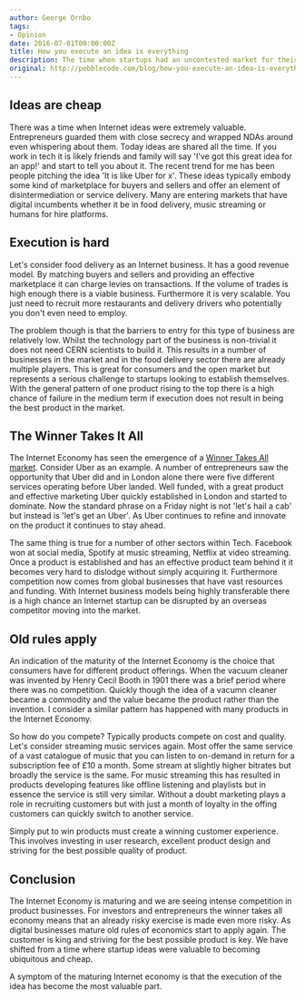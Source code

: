 ```yaml
---
author: George Ornbo
tags:
- Opinion
date: 2016-07-01T00:00:00Z
title: How you execute an idea is everything
description: The time when startups had an uncontested market for their idea is mostly over. In the winner takes all economy how you execute your idea is everything.
original: http://pebblecode.com/blog/how-you-execute-an-idea-is-everything/
---
```


## Ideas are cheap

There was a time when Internet ideas were extremely valuable. Entrepreneurs guarded them with close secrecy and wrapped NDAs around even whispering about them. Today ideas are shared all the time. If you work in tech it is likely friends and family will say 'I've got this great idea for an app!' and start to tell you about it. The recent trend for me has been people pitching the idea 'It is like Uber for x'. These ideas typically embody some kind of marketplace for buyers and sellers and offer an element of disintermediation or service delivery. Many are entering markets that have digital incumbents whether it be in food delivery, music streaming or humans for hire platforms.

## Execution is hard

Let's consider food delivery as an Internet business. It has a good revenue model. By matching buyers and sellers and providing an effective marketplace it can charge levies on transactions. If the volume of trades is high enough there is a viable business. Furthermore it is very scalable. You just need to recruit more restaurants and delivery drivers who potentially you don't even need to employ.

The problem though is that the barriers to entry for this type of business are relatively low. Whilst the technology part of the business is non-trivial it does not need CERN scientists to build it. This results in a number of businesses in the market and in the food delivery sector there are already multiple players. This is great for consumers and the open market but represents a serious challenge to startups looking to establish themselves. With the general pattern of one product rising to the top there is a high chance of failure in the medium term if execution does not result in being the best product in the market. 

## The Winner Takes It All

The Internet Economy has seen the emergence of a [Winner Takes All market][1]. Consider Uber as an example. A number of entrepreneurs saw the opportunity that Uber did and in London alone there were five different services operating before Uber landed. Well funded, with a great product and effective marketing Uber quickly established in London and started to dominate. Now the standard phrase on a Friday night is not 'let's hail a cab' but instead is 'let's get an Uber'. As Uber continues to refine and innovate on the product it continues to stay ahead. 

The same thing is true for a number of other sectors within Tech. Facebook won at social media, Spotify at music streaming, Netflix at video streaming. Once a product is established and has an effective product team behind it it becomes very hard to dislodge without simply acquiring it. Furthermore competition now comes from global businesses that have vast resources and funding. With Internet business models being highly transferable there is a high chance an Internet startup can be disrupted by an overseas competitor moving into the market.  

## Old rules apply

An indication of the maturity of the Internet Economy is the choice that consumers have for different product offerings. When the vacuum cleaner was invented by Henry Cecil Booth in 1901 there was a brief period where there was no competition. Quickly though the idea of a vacumn cleaner became a commodity and the value became the product rather than the invention. I consider a similar pattern has happened with many products in the Internet Economy. 

So how do you compete? Typically products compete on cost and quality. Let's consider streaming music services again. Most offer the same service of a vast catalogue of music that you can listen to on-demand in return for a subscription fee of £10 a month. Some stream at slightly higher bitrates but broadly the service is the same. For music streaming this has resulted in products developing features like offline listening and playlists but in essence the service is still very similar. Without a doubt marketing plays a role in recruiting customers but with just a month of loyalty in the offing customers can quickly switch to another service. 

Simply put to win products must create a winning customer experience. This involves investing in user research, excellent product design and striving for the best possible quality of product. 

## Conclusion

The Internet Economy is maturing and we are seeing intense competition in product businesses. For investors and entrepreneurs the winner takes all economy means that an already risky exercise is made even more risky. As digital businesses mature old rules of economics start to apply again. The customer is king and striving for the best possible product is key. We have shifted from a time where startup ideas were valuable to becoming ubiquitous and cheap. 

A symptom of the maturing Internet economy is that the execution of the idea has become the most valuable part. 

[1]: http://www.newyorker.com/tech/elements/in-silicon-valley-now-its-almost-always-winner-takes-all
